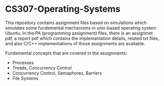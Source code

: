 # CS307-Operating-Systems
This repository contains assignment files based on simulations which simulates some fundemental mechanisms in unix-based operating system Ubuntu. In the PA (programming assignment) files, there is an assignmet pdf, a report pdf which contains the implemantation details, related txt files, and also C/C++ implementations of those assignments are available.

Fundemental concepts that are covered in the assignments:
* Processes
* Treads, Concurrency Control
* Concurrency Control, Semaphores, Barriers
* File Systems
